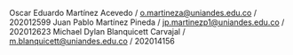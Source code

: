 Oscar Eduardo Martínez Acevedo / o.martineza@uniandes.edu.co / 202012599
Juan Pablo Martínez Pineda / jp.martinezp1@uniandes.edu.co / 202012623
Michael Dylan Blanquicett Carvajal / m.blanquicett@uniandes.edu.co / 202014156
